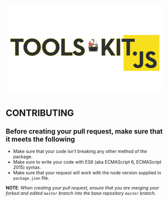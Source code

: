 <h1 align="center">
  <a href="https://tools-kit.js.org/">
    <img width="500" src="src/logo.png" alt="Tools-Kit Logo">
  </a>
</h1>

# CONTRIBUTING

## Before creating your pull request, make sure that it meets the following

- Make sure that your code isn't breaking any other method of the package.
- Make sure to write your code with ES6 (aka ECMAScript 6, ECMAScript 2015) syntax.
- Make sure that your request will work with the node version supplied in `package.json` file.

**NOTE**: *When creating your pull request, ensure that you are merging your forked and edited `master` branch into the base repository `master` branch.*

